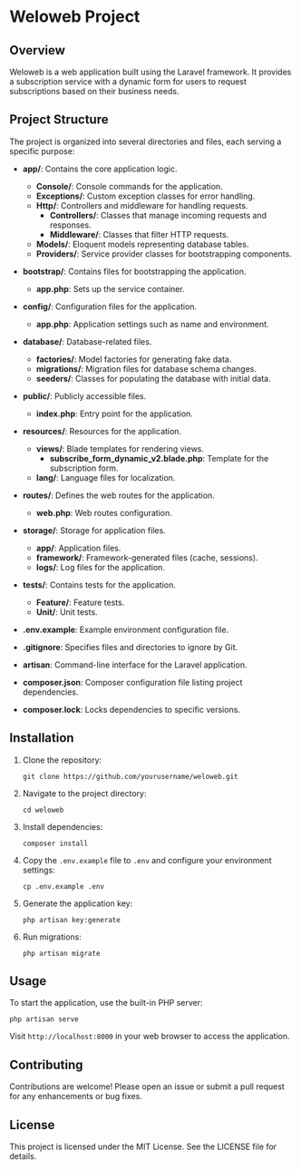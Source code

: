 # Weloweb Project

## Overview
Weloweb is a web application built using the Laravel framework. It provides a subscription service with a dynamic form for users to request subscriptions based on their business needs.

## Project Structure
The project is organized into several directories and files, each serving a specific purpose:

- **app/**: Contains the core application logic.
  - **Console/**: Console commands for the application.
  - **Exceptions/**: Custom exception classes for error handling.
  - **Http/**: Controllers and middleware for handling requests.
    - **Controllers/**: Classes that manage incoming requests and responses.
    - **Middleware/**: Classes that filter HTTP requests.
  - **Models/**: Eloquent models representing database tables.
  - **Providers/**: Service provider classes for bootstrapping components.

- **bootstrap/**: Contains files for bootstrapping the application.
  - **app.php**: Sets up the service container.

- **config/**: Configuration files for the application.
  - **app.php**: Application settings such as name and environment.

- **database/**: Database-related files.
  - **factories/**: Model factories for generating fake data.
  - **migrations/**: Migration files for database schema changes.
  - **seeders/**: Classes for populating the database with initial data.

- **public/**: Publicly accessible files.
  - **index.php**: Entry point for the application.

- **resources/**: Resources for the application.
  - **views/**: Blade templates for rendering views.
    - **subscribe_form_dynamic_v2.blade.php**: Template for the subscription form.
  - **lang/**: Language files for localization.

- **routes/**: Defines the web routes for the application.
  - **web.php**: Web routes configuration.

- **storage/**: Storage for application files.
  - **app/**: Application files.
  - **framework/**: Framework-generated files (cache, sessions).
  - **logs/**: Log files for the application.

- **tests/**: Contains tests for the application.
  - **Feature/**: Feature tests.
  - **Unit/**: Unit tests.

- **.env.example**: Example environment configuration file.

- **.gitignore**: Specifies files and directories to ignore by Git.

- **artisan**: Command-line interface for the Laravel application.

- **composer.json**: Composer configuration file listing project dependencies.

- **composer.lock**: Locks dependencies to specific versions.

## Installation
1. Clone the repository:
   ```
   git clone https://github.com/yourusername/weloweb.git
   ```
2. Navigate to the project directory:
   ```
   cd weloweb
   ```
3. Install dependencies:
   ```
   composer install
   ```
4. Copy the `.env.example` file to `.env` and configure your environment settings:
   ```
   cp .env.example .env
   ```
5. Generate the application key:
   ```
   php artisan key:generate
   ```
6. Run migrations:
   ```
   php artisan migrate
   ```

## Usage
To start the application, use the built-in PHP server:
```
php artisan serve
```
Visit `http://localhost:8000` in your web browser to access the application.

## Contributing
Contributions are welcome! Please open an issue or submit a pull request for any enhancements or bug fixes.

## License
This project is licensed under the MIT License. See the LICENSE file for details.